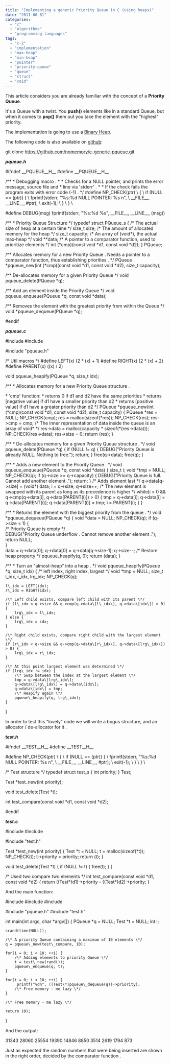 ```yaml
---
title: "Implementing a generic Priority Queue in C (using heaps)"
date: "2011-06-01"
categories: 
  - "c"
  - "algorithms"
  - "programming-languages"
tags: 
  - "c-2"
  - "implementation"
  - "max-heap"
  - "min-heap"
  - "pointer"
  - "priority-queue"
  - "queue"
  - "struct"
  - "void"
---
```


This article considers you are already familiar with the concept of a **Priority Queue**.

It's a Queue with a twist. You **push()** elements like in a standard Queue, but when it comes to **pop()** them out you take the element with the "highest" priority.

The implementation is going to use a [Binary Heap](https://en.wikipedia.org/wiki/Binary_heap).

The following code is also available on [github](https://github.com/nomemory/c-generic-pqueue):

git clone https://github.com/nomemory/c-generic-pqueue.git

**_pqueue.h_**

#ifndef \_\_PQUEUE\_\_H\_\_
#define \_\_PQUEUE\_\_H\_\_

/\*\*
\* Debugging macro .
\*
\* Checks for a NULL pointer, and prints the error message, source file and
\* line via 'stderr' .
\*
\* If the check fails the program exits with error code (-1) .
\*/
#define NP\_CHECK(ptr) \\
    { \\
        if (NULL == (ptr)) { \\
            fprintf(stderr, "%s:%d NULL POINTER: %s n", \\
                \_\_FILE\_\_, \_\_LINE\_\_, #ptr); \\
            exit(-1); \\
        } \\
    } \\

#define DEBUG(msg) fprintf(stderr, "%s:%d %s", \_\_FILE\_\_, \_\_LINE\_\_, (msg))

/\*\*
\* Priority Queue Structure
\*/
typedef struct PQueue\_s {
    /\* The actual size of heap at a certain time \*/
    size\_t size;
    /\* The amount of allocated memory for the heap \*/
    size\_t capacity;
    /\* An array of (void\*), the actual max-heap \*/
    void \*\*data;
    /\* A pointer to a comparator function, used to prioritize elements \*/
    int (\*cmp)(const void \*d1, const void \*d2);
} PQueue;

/\*\* Allocates memory for a new Priority Queue .
Needs a pointer to a comparator function, thus establishing priorities .
\*/
PQueue \*pqueue\_new(int (\*cmp)(const void \*d1, const void \*d2),
                   size\_t capacity);

/\*\* De-allocates memory for a given Priority Queue \*/
void pqueue\_delete(PQueue \*q);

/\*\* Add an element inside the Priority Queue \*/
void pqueue\_enqueue(PQueue \*q, const void \*data);

/\*\* Removes the element with the greatest priority from within the Queue \*/
void \*pqueue\_dequeue(PQueue \*q);

#endif

_**pqueue.c**_

#include
#include

#include "pqueue.h"

/\* Util macros \*/
#define LEFT(x) (2 \* (x) + 1)
#define RIGHT(x) (2 \* (x) + 2)
#define PARENT(x) ((x) / 2)

void pqueue\_heapify(PQueue \*q, size\_t idx);

/\*\*
\* Allocates memory for a new Priority Queue structure .

\* 'cmp' function:
\*   returns 0 if d1 and d2 have the same priorities
\*   returns \[negative value\] if d1 have a smaller priority than d2
\*   returns \[positive value\] if d1 have a greater priority than d2
\*/
PQueue \*pqueue\_new(int (\*cmp)(const void \*d1, const void \*d2),
                   size\_t capacity) {
    PQueue \*res = NULL;
    NP\_CHECK(cmp);
    res = malloc(sizeof(\*res));
    NP\_CHECK(res);
    res->cmp = cmp;
    /\* The inner representation of data inside the queue is an array of void\* \*/
    res->data = malloc(capacity \* sizeof(\*(res->data)));
    NP\_CHECK(res->data);
    res->size = 0;
    return (res);
}

/\*\*
\* De-allocates memory for a given Priority Queue structure .
\*/
void pqueue\_delete(PQueue \*q) {
    if (NULL != q) {
        DEBUG("Priority Queue is already NULL. Nothing to free.");
        return;
    }
    free(q->data);
    free(q);
}

/\*\*
\* Adds a new element to the Priority Queue .
\*/
void pqueue\_enqueue(PQueue \*q, const void \*data) {
    size\_t i;
    void \*tmp = NULL;
    NP\_CHECK(q);
    if (q->size >= q->capacity) {
        DEBUG("Priority Queue is full. Cannot add another element .");
        return;
    }
    /\* Adds element last \*/
    q->data\[q->size\] = (void\*) data;
    i = q->size;
    q->size++;
    /\* The new element is swapped with its parent as long as its
    precedence is higher \*/
    while(i > 0 && q->cmp(q->data\[i\], q->data\[PARENT(i)\]) > 0) {
        tmp = q->data\[i\];
        q->data\[i\] = q->data\[PARENT(i)\];
        q->data\[PARENT(i)\] = tmp;
        i = PARENT(i);
    }
}

/\*\*
\* Returns the element with the biggest priority from the queue .
\*/
void \*pqueue\_dequeue(PQueue \*q) {
    void \*data = NULL;
    NP\_CHECK(q);
    if (q->size < 1) {         
         /\* Priority Queue is empty \*/         
         DEBUG("Priority Queue underflow . Cannot remove another element .");         
         return NULL;     
    }     
    data = q->data\[0\];
    q->data\[0\] = q->data\[q->size-1\];
    q->size--;
    /\* Restore heap property \*/
    pqueue\_heapify(q, 0);
    return (data);
}

/\*\*
\* Turn an "almost-heap" into a heap .
\*/
void pqueue\_heapify(PQueue \*q, size\_t idx) {
    /\* left index, right index, largest \*/
    void \*tmp = NULL;
    size\_t l\_idx, r\_idx, lrg\_idx;
    NP\_CHECK(q);

    l\_idx = LEFT(idx);
    r\_idx = RIGHT(idx);

    /\* Left child exists, compare left child with its parent \*/
    if (l\_idx < q->size && q->cmp(q->data\[l\_idx\], q->data\[idx\]) > 0) {
        lrg\_idx = l\_idx;
    } else {
        lrg\_idx = idx;
    }

    /\* Right child exists, compare right child with the largest element \*/
    if (r\_idx < q->size && q->cmp(q->data\[r\_idx\], q->data\[lrg\_idx\]) > 0) {
        lrg\_idx = r\_idx;
    }

    /\* At this point largest element was determined \*/
    if (lrg\_idx != idx) {
        /\* Swap between the index at the largest element \*/
        tmp = q->data\[lrg\_idx\];
        q->data\[lrg\_idx\] = q->data\[idx\];
        q->data\[idx\] = tmp;
        /\* Heapify again \*/
        pqueue\_heapify(q, lrg\_idx);
    }
}

In order to test this "lovely" code we will write a bogus structure, and an allocator / de-allocator for it .

_**test.h**_

#ifndef \_\_TEST\_\_H\_\_
#define \_\_TEST\_\_H\_\_

#define NP\_CHECK(ptr) \\
    { \\
        if (NULL == (ptr)) { \\
            fprintf(stderr, "%s:%d NULL POINTER: %s n", \\
                \_\_FILE\_\_, \_\_LINE\_\_, #ptr); \\
            exit(-1); \\
        } \\
    } \\

/\* Test structure \*/
typedef struct test\_s {
    int priority;
} Test;

Test \*test\_new(int priority);

void test\_delete(Test \*t);

int test\_compare(const void \*d1, const void \*d2);

#endif

_**test.c**_

#include
#include

#include "test.h"

Test \*test\_new(int priority) {
    Test \*t = NULL;
    t = malloc(sizeof(\*t));
    NP\_CHECK(t);
    t->priority = priority;
    return (t);
}

void test\_delete(Test \*t) {
    if (NULL != t) {
        free(t);
    }
}

/\* Used two compare two elements \*/
int test\_compare(const void \*d1, const void \*d2) {
    return ((Test\*)d1)->priority - ((Test\*)d2)->priority;
}

And the main function:

#include
#include
#include

#include "pqueue.h"
#include "test.h"

int main(int argc, char \*argv\[\]) {
    PQueue \*q = NULL;
    Test \*t = NULL;
    int i;

    srand(time(NULL));

    /\* A priority Queue containing a maximum of 10 elements \*/
    q = pqueue\_new(test\_compare, 10);

    for(i = 0; i < 10; ++i) {
        /\* Adding elements to priority Queue \*/
        t = test\_new(rand());
        pqueue\_enqueue(q, t);
    }

    for(i = 0; i < 10; ++i) {          
         printf("%dn", ((Test\*)pqueue\_dequeue(q))->priority);
        /\* Free memory - me lazy \*/
    }

    /\* Free memory - me lazy \*/

    return (0);
}

And the output:

31343
28060
25554
19390
14846
8850
3514
2619
1794
873

Just as expected the random numbers that were being inserted are shown in the right order, decided by the comparator function .
